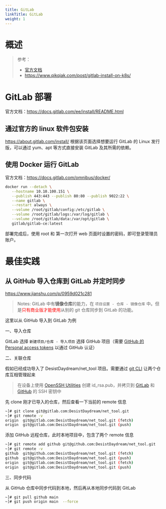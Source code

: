 ```yaml
---
title: GitLab
linkTitle: GitLab
weight: 1
---
```



# 概述

> 参考：
>
> - [官方文档](https://docs.gitlab.com/)
> - https://www.qikqiak.com/post/gitlab-install-on-k8s/

# GitLab 部署

官方文档：<https://docs.gitlab.com/ee/install/README.html>

## 通过官方的 linux 软件包安装

<https://about.gitlab.com/install/> 根据该页面选择想要运行 GitLab 的 Linux 发行版，可以通过 yum、apt 等方式直接安装 GitLab 及其所需的依赖。

## 使用 Docker 运行 GitLab

官方文档：<https://docs.gitlab.com/omnibus/docker/>

```bash
docker run --detach \
   --hostname 10.10.100.151 \
   --publish 443:443 --publish 80:80 --publish 9022:22 \
   --name gitlab \
   --restart always \
   --volume /root/gitlab/config:/etc/gitlab \
   --volume /root/gitlab/logs:/var/log/gitlab \
   --volume /root/gitlab/data:/var/opt/gitlab \
   gitlab/gitlab-ce:latest
```

部署完成后，使用 root 和 第一次打开 web 页面时设置的密码，即可登录管理员账户。

# 最佳实践

## 从 GitHub 导入仓库到 GitLab 并定时同步

https://www.jianshu.com/p/0959d021c281

> Notes: GitLab 中有**镜像仓库**的能力，在 `项目设置 - 仓库 - 镜像仓库` 中。但是<font color="#ff0000">只有商业版才能使用</font>从别的 git 仓库同步到 GitLab 的功能。

这里以从 GitHub 导入到 GitLab 为例

一、导入仓库

GitLab 选择 `新建项目/仓库 - 导入项目` 选择 GitHub 项目（需要 [GitHub 的 Personal access tokens](https://github.com/settings/tokens) 以通过 GitHub 认证）

二、关联仓库

假如已经成功导入了 DesistDaydream/net_tool 项目。需要通过 [git CLI](/docs/2.编程/Programming%20tools/SCM/Git/git%20CLI.md) 让两个仓库互相管理起来

> 在设备上使用 [OpenSSH Utilities](/docs/4.数据通信/Utility/OpenSSH/OpenSSH%20Utilities.md) 创建 id_rsa.pub，并拷贝到 [GitLab](https://gitlab.com/-/profile/keys) 和 [GitHub](https://github.com/settings/keys) 的 SSH 密钥中

先 clone 刚才已导入的仓库，然后查看一下当前的 remote 信息

```bash
~]# git clone git@gitlab.com:DesistDaydream/net_tool.git
~]# git remote -v
origin  git@gitlab.com:DesistDaydream/net_tool.git (fetch)
origin  git@gitlab.com:DesistDaydream/net_tool.git (push)
```

添加 GitHub 远程仓库，此时本地项目中，包含了两个 remote 信息

```bash
~]# git remote add github git@github.com:DesistDaydream/net_tool.git
~]# git remote -v
github  git@github.com:DesistDaydream/net_tool.git (fetch)
github  git@github.com:DesistDaydream/net_tool.git (push)
origin  git@gitlab.com:DesistDaydream/net_tool.git (fetch)
origin  git@gitlab.com:DesistDaydream/net_tool.git (push)
```

三、同步代码

从 GitHub 仓库中同步代码到本地，然后再从本地同步代码到 GitLab

```bash
~]# git pull github main
~]# git push origin main  --force
```
